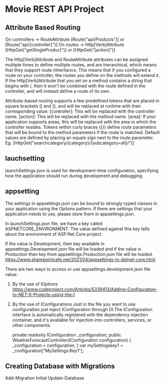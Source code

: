 ﻿# Movie REST API Project 

## Attribute Based Routing
On controllers -> RouteAttribute
[Route("api/Products")] or [Route("api/[controller]")]
On routes -> Http[Verb]Attribute
[HttpGet("getSingleProduct")] or [HttpGet("[action]")]

The Http[Verb]Attribute and RouteAttribute attributes can be assigned multiple times to define multiple routes, and are hierarchical, which means that they support route inheritance. This means that if you configured a route on your controller, the routes you define on the methods will extend it.
If the Http[Verb]Attribute that you set on a method contains a string that begins with /, then it won't be combined with the route defined in the controller, and will instead define a route of its own.

Attribute-based routing supports a few predefined tokens that are placed in square brackets ([ and ]), and will be replaced at runtime with their corresponding value:
[controller]: This will be replaced with the controller name.
[action]: This will be replaced with the method name.
[area]: If your application supports areas, this will be replaced with the area in which the controller resides.
Tokens within curly braces ({}) define route parameters that will be bound to the method parameters if the route is matched.
Default values are defined by placing an equals sign next to the route parameter. 
Eg: [HttpGet("searchcategory/{category}/{subcategory=all}/")]


## lauchsetting
launchSettings.json is used for development-time configuration, specifying how the application should run during development and debugging.

## appsetting
The settings in appsettings.json can be bound to strongly-typed classes in your application using the Options pattern.
If there are settings that your application needs to use, please store them in appsettings.json.

In launchSettings.json file, we have a key called ASPNETCORE_ENVIRONMENT. The value defined against this key tells about the environment of ASP.Net Core project.

If the value is Development, then key available in appsettings.Development.json file will be loaded and if the value is Production then key from appsettings.Production.json file will be loaded.	 
https://www.sharepointcafe.net/2021/04/appsettings-in-dotnet-core.html

There are two ways to access or use appsettings.development.json file value:
1. By the use of IOptions
https://www.codeproject.com/Articles/5339413/Adding-Configuration-to-NET-6-Projects-using-the-I
2. By the use of IConfigurations
Just in the file you want to use configuration just inject IConfiguration through DI.The IConfiguration interface is automatically registered with the dependency injection container, and it's available for injection into controllers, services, or other components.

   private readonly IConfiguration _configuration;
   public WeatherForecastController(IConfiguration configuration)
    {
            _configuration = configuration;
     }
    var mySettingskey1 = _configuration["MySettings:Key1"];


## Creating Database with Migrations
Add-Migration Initial
Update-Database
